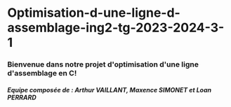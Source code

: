 # Optimisation-d-une-ligne-d-assemblage-ing2-tg-2023-2024-3-1
### Bienvenue dans notre projet d'optimisation d'une ligne d'assemblage en C!

##### Equipe composée de : Arthur VAILLANT, Maxence SIMONET et Loan PERRARD
